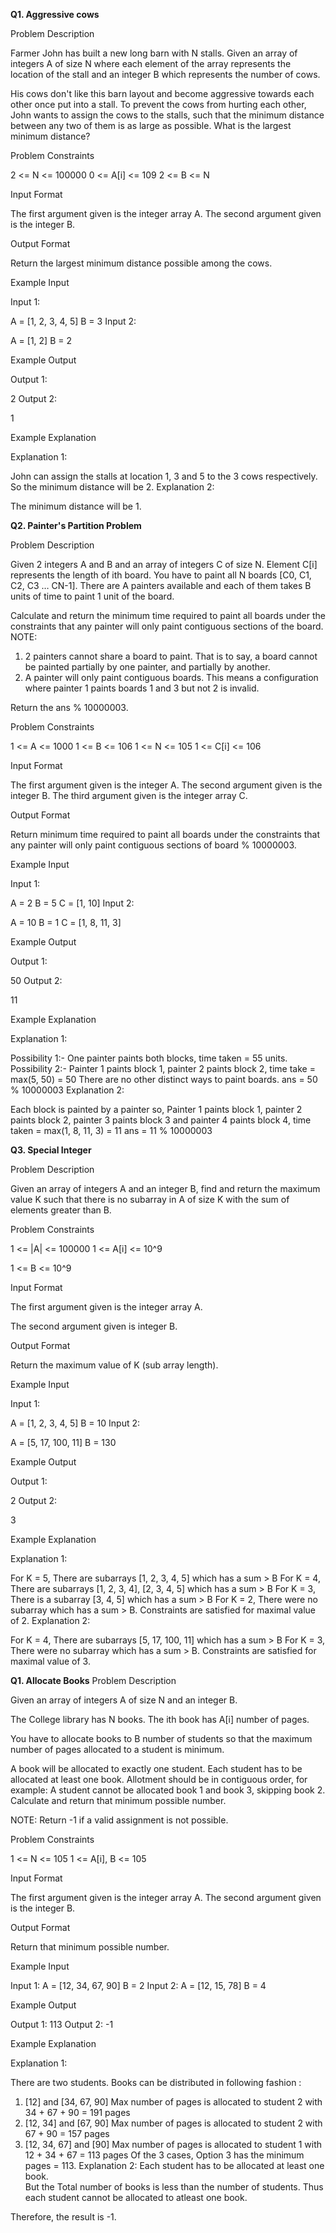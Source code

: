 **Q1. Aggressive cows**

Problem Description

Farmer John has built a new long barn with N stalls. Given an array of integers A of size N where each element of the array represents the location of the stall and an integer B which represents the number of cows.

His cows don't like this barn layout and become aggressive towards each other once put into a stall. To prevent the cows from hurting each other, John wants to assign the cows to the stalls, such that the minimum distance between any two of them is as large as possible. What is the largest minimum distance?



Problem Constraints

2 <= N <= 100000
0 <= A[i] <= 109
2 <= B <= N



Input Format

The first argument given is the integer array A.
The second argument given is the integer B.



Output Format

Return the largest minimum distance possible among the cows.



Example Input

Input 1:

A = [1, 2, 3, 4, 5]
B = 3
Input 2:

A = [1, 2]
B = 2


Example Output

Output 1:

 2
Output 2:

 1


Example Explanation

Explanation 1:

 John can assign the stalls at location 1, 3 and 5 to the 3 cows respectively. So the minimum distance will be 2.
Explanation 2:

 The minimum distance will be 1.

**Q2. Painter's Partition Problem**

Problem Description

Given 2 integers A and B and an array of integers C of size N. Element C[i] represents the length of ith board.
You have to paint all N boards [C0, C1, C2, C3 … CN-1]. There are A painters available and each of them takes B units of time to paint 1 unit of the board.

Calculate and return the minimum time required to paint all boards under the constraints that any painter will only paint contiguous sections of the board.
NOTE:
1. 2 painters cannot share a board to paint. That is to say, a board cannot be painted partially by one painter, and partially by another.
2. A painter will only paint contiguous boards. This means a configuration where painter 1 paints boards 1 and 3 but not 2 is invalid.

Return the ans % 10000003.



Problem Constraints

1 <= A <= 1000
1 <= B <= 106
1 <= N <= 105
1 <= C[i] <= 106



Input Format

The first argument given is the integer A.
The second argument given is the integer B.
The third argument given is the integer array C.



Output Format

Return minimum time required to paint all boards under the constraints that any painter will only paint contiguous sections of board % 10000003.



Example Input

Input 1:

 A = 2
 B = 5
 C = [1, 10]
Input 2:

 A = 10
 B = 1
 C = [1, 8, 11, 3]


Example Output

Output 1:

 50
Output 2:

 11


Example Explanation

Explanation 1:

 Possibility 1:- One painter paints both blocks, time taken = 55 units.
 Possibility 2:- Painter 1 paints block 1, painter 2 paints block 2, time take = max(5, 50) = 50
 There are no other distinct ways to paint boards.
 ans = 50 % 10000003
Explanation 2:

 Each block is painted by a painter so, Painter 1 paints block 1, painter 2 paints block 2, painter 3 paints block 3 
 and painter 4 paints block 4, time taken = max(1, 8, 11, 3) = 11
 ans = 11 % 10000003

**Q3. Special Integer**

Problem Description

Given an array of integers A and an integer B, find and return the maximum value K such that there is no subarray in A of size K with the sum of elements greater than B.



Problem Constraints

1 <= |A| <= 100000
1 <= A[i] <= 10^9

1 <= B <= 10^9



Input Format

The first argument given is the integer array A.

The second argument given is integer B.



Output Format

Return the maximum value of K (sub array length).



Example Input

Input 1:

A = [1, 2, 3, 4, 5]
B = 10
Input 2:

A = [5, 17, 100, 11]
B = 130


Example Output

Output 1:

 2
Output 2:

 3


Example Explanation

Explanation 1:

For K = 5, There are subarrays [1, 2, 3, 4, 5] which has a sum > B
For K = 4, There are subarrays [1, 2, 3, 4], [2, 3, 4, 5] which has a sum > B
For K = 3, There is a subarray [3, 4, 5] which has a sum > B
For K = 2, There were no subarray which has a sum > B.
Constraints are satisfied for maximal value of 2.
Explanation 2:

For K = 4, There are subarrays [5, 17, 100, 11] which has a sum > B
For K = 3, There were no subarray which has a sum > B.
Constraints are satisfied for maximal value of 3.


**Q1. Allocate Books**
Problem Description

Given an array of integers A of size N and an integer B.

The College library has N books. The ith book has A[i] number of pages.

You have to allocate books to B number of students so that the maximum number of pages allocated to a student is minimum.

A book will be allocated to exactly one student.
Each student has to be allocated at least one book.
Allotment should be in contiguous order, for example: A student cannot be allocated book 1 and book 3, skipping book 2.
Calculate and return that minimum possible number.

NOTE: Return -1 if a valid assignment is not possible.




Problem Constraints

1 <= N <= 105
1 <= A[i], B <= 105



Input Format

The first argument given is the integer array A.
The second argument given is the integer B.



Output Format

Return that minimum possible number.



Example Input

Input 1:
A = [12, 34, 67, 90]
B = 2
Input 2:
A = [12, 15, 78] 
B = 4


Example Output

Output 1:
113
Output 2:
-1


Example Explanation

Explanation 1:

There are two students. Books can be distributed in following fashion : 
1)  [12] and [34, 67, 90]
    Max number of pages is allocated to student 2 with 34 + 67 + 90 = 191 pages
2)  [12, 34] and [67, 90]
    Max number of pages is allocated to student 2 with 67 + 90 = 157 pages 
3)  [12, 34, 67] and [90]
    Max number of pages is allocated to student 1 with 12 + 34 + 67 = 113 pages
    Of the 3 cases, Option 3 has the minimum pages = 113.
Explanation 2:
Each student has to be allocated at least one book.  
But the Total number of books is less than the number of students.
Thus each student cannot be allocated to atleast one book.

Therefore, the result is -1.